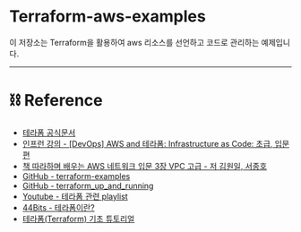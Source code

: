# Terraform-aws-examples

이 저장소는 Terraform을 활용하여 aws 리소스를 선언하고 코드로 관리하는 예제입니다.

---

# ⛓ Reference

- [테라폼 공식문서](https://www.terraform.io/docs)
- [인프런 강의 - [DevOps] AWS and 테라폼: Infrastructure as Code: 초급, 입문편](https://www.inflearn.com/course/%EB%8D%B0%EB%B8%8C%EC%98%B5%EC%8A%A4-%ED%85%8C%EB%9D%BC%ED%8F%BC-aws)
- [책 따라하며 배우는 AWS 네트워크 입문 3장 VPC 고급 - 저 김원일, 서종호](http://www.yes24.com/Product/Goods/93887402)
- [GitHub - terraform-examples](https://github.com/rampart81/terraform-examples)
- [GitHub - terraform_up_and_running](https://github.com/gurumee92/today-i-learned/tree/master/terraform_up_and_running)
- [Youtube - 테라폼 관련 playlist](https://www.youtube.com/watch?v=R6XxYKqB8EY&list=PLkbtyu_OzAhxDup_JDlJZnRU9Xfh6khwu&ab_channel=Great-Stone)
- [44Bits - 테라폼이란?](https://www.44bits.io/ko/keyword/terraform)
- [테라폼(Terraform) 기초 튜토리얼](https://www.44bits.io/ko/post/terraform_introduction_infrastrucute_as_code)
